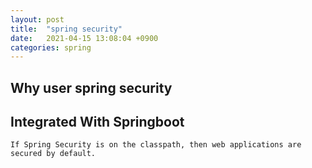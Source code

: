 ```yaml
---
layout: post
title:  "spring security"
date:   2021-04-15 13:08:04 +0900
categories: spring
---
```

[](#Why-user-spring-security "Why user spring security")Why user spring security
--------------------------------------------------------------------------------

[](#Integrated-With-Springboot "Integrated With Springboot")Integrated With Springboot
--------------------------------------------------------------------------------------

    If Spring Security is on the classpath, then web applications are secured by default.